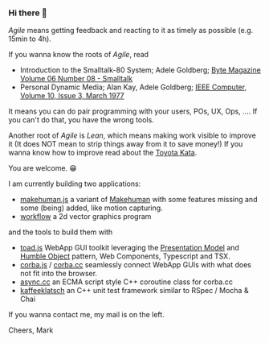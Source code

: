 ### Hi there 👋

_Agile_ means getting feedback and reacting to it as timely as possible (e.g. 15min to 4h).

If you wanna know the roots of _Agile_, read

* Introduction to the Smalltalk-80 System; Adele Goldberg; [Byte Magazine Volume 06 Number 08 - Smalltalk](https://archive.org/details/byte-magazine-1981-08)
* Personal Dynamic Media; Alan Kay, Adele Goldberg; [IEEE Computer, Volume 10, Issue 3, March 1977](https://ieeexplore.ieee.org/document/1646405)

It means you can do pair programming with your users, POs, UX, Ops, .... If you can't do that, you have the wrong tools. 

Another root of _Agile_ is _Lean_, which means making work visible to improve it (It does NOT mean to strip things away from it to save money!) If you wanna know how to improve read about the [Toyota Kata](https://public.websites.umich.edu/~mrother/Homepage.html).

You are welcome. 😁

I am currently building two applications:

* [makehuman.js](https://github.com/markandre13/makehuman.js) a variant of [Makehuman](http://www.makehumancommunity.org) with some features missing and some (being) added, like motion capturing.
* [workflow](https://github.com/markandre13/workflow) a 2d vector graphics program

and the tools to build them with

* [toad.js](https://github.com/markandre13/toad.js) WebApp GUI toolkit leveraging the [Presentation Model](https://martinfowler.com/eaaDev/PresentationModel.html) and [Humble Object](https://martinfowler.com/bliki/HumbleObject.html) pattern, Web Components, Typescript and TSX.
* [corba.js](https://github.com/markandre13/corba.js) / [corba.cc](https://github.com/markandre13/corba.cc) seamlessly connect WebApp GUIs with what does not fit into the browser.
* [async.cc](https://github.com/markandre13/async.cc) an ECMA script style C++ coroutine class for corba.cc
* [kaffeeklatsch](https://github.com/markandre13/kaffeeklatsch) an C++ unit test framework similar to RSpec / Mocha & Chai

If you wanna contact me, my mail is on the left.

Cheers,
Mark
